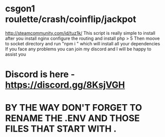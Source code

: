 # csgon1 roulette/crash/coinflip/jackpot
http://steamcommunity.com/id/tuz1k/ 
This script is really simple to install after you install nginx configure the routing and install php > 5 
Then moove to socket directory and run "npm i " which will install all your dependencies
If you face any problems you can join my discord and I will be happy to assist you 
# Discord is here - https://discord.gg/8KsjVGH
# BY THE WAY DON'T FORGET TO RENAME THE .ENV AND THOSE FILES THAT START WITH .

